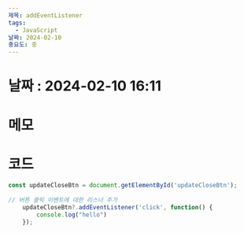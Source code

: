 ```yaml
---
제목: addEventListener
tags:
  - JavaScript
날짜: 2024-02-10
중요도: 중
---
```

# 날짜  : 2024-02-10  16:11


# 메모


# 코드
```javascript
const updateCloseBtn = document.getElementById('updateCloseBtn');  
  
// 버튼 클릭 이벤트에 대한 리스너 추가  
    updateCloseBtn?.addEventListener('click', function() {  
        console.log("hello")  
    });
```